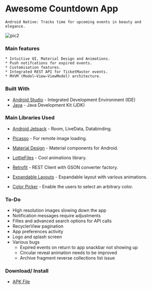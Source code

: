 # Awesome Countdown App

```
Android Native: Tracks time for upcoming events in beauty and elegance.
```
![pic2](https://user-images.githubusercontent.com/57268763/74643826-450d3500-516d-11ea-8e32-90cb5b4dff0a.PNG)


### Main features

```
* Intuitive UI, Material Design and Animations.
* Push notifcations for expired events.
* Customisation features.
* Integrated REST API for TicketMaster events.
* MVVM (Model–View–ViewModel) architecture.
```

### Built With

* [Android Studio](https://developer.android.com/studio) - Integrated Development Environment (IDE)
* [Java](https://www.oracle.com/java/technologies/javase-downloads.html) - Java Development Kit (JDK)

### Main Libraries Used
* [Android Jetpack](https://developer.android.com/jetpack) - Room, LiveData, Databinding.

* [Picasso](https://square.github.io/picasso/) -  For remote image loading.

* [Material Design](https://material.io/develop/android/docs/getting-started/) - Material components for Android.

* [LottieFiles](https://lottiefiles.com/) - Cool animations library.

* [Retrofit](https://square.github.io/retrofit/) - REST Client with GSON converter factory.

* [Expandable Layouts](https://github.com/AAkira/ExpandableLayout) - Expandable layout with various animations.

* [Color Picker](https://github.com/yukuku/ambilwarna) - Enable the users to select an arbitrary color.

### To-Do
* High resolution images slowing down the app
* Notification messages require adjustments
* Filtes and advanced search options for API calls
* RecyclerView pagination
* App preferences activity
* Logo and splash screen
* Various bugs
  - Expired events on return to app snackbar not showing up
  - Circular reveal animation needs to be improved
  - Archive fragment reverse collections list issue

### Download/ Install
* [APK File](https://drive.google.com/open?id=1KUYhmozTdinSU6O2wQvqgCzAu6fgszpO)



